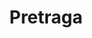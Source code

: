 ---
title: "Pretraga" # in any language you want
layout: "search" # is necessary
# url: "/archive"
# description: "Description for Search"
summary: "search"
placeholder: "pretraži blog"
---